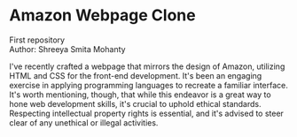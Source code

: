 # Amazon Webpage Clone
First repository
<br>
Author: Shreeya Smita Mohanty


I've recently crafted a webpage that mirrors the design of Amazon, utilizing HTML and CSS for the front-end development. It's been an engaging exercise in applying programming languages to recreate a familiar interface.
It's worth mentioning, though, that while this endeavor is a great way to hone web development skills, it's crucial to uphold ethical standards. Respecting intellectual property rights is essential, and it's advised to steer clear of any unethical or illegal activities.
